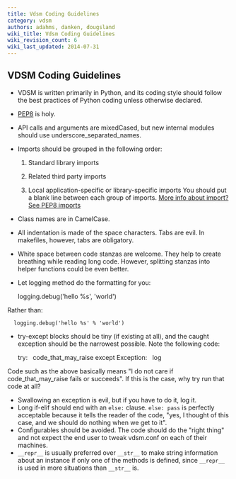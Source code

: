 ```yaml
---
title: Vdsm Coding Guidelines
category: vdsm
authors: adahms, danken, dougsland
wiki_title: Vdsm Coding Guidelines
wiki_revision_count: 6
wiki_last_updated: 2014-07-31
---
```


## VDSM Coding Guidelines

*   VDSM is written primarily in Python, and its coding style should follow the best practices of Python coding unless otherwise declared.
*   [PEP8](http://legacy.python.org/dev/peps/pep-0008/) is holy.
*   API calls and arguments are mixedCased, but new internal modules should use underscore_separated_names.
*   Imports should be grouped in the following order:

    1. Standard library imports

    1. Related third party imports

    1. Local application-specific or library-specific imports You should put a blank line between each group of imports. [More info about import? See PEP8 imports](http://legacy.python.org/dev/peps/pep-0008/#imports)

*   Class names are in CamelCase.
*   All indentation is made of the space characters. Tabs are evil. In makefiles, however, tabs are obligatory.
*   White space between code stanzas are welcome. They help to create breathing while reading long code. However, splitting stanzas into helper functions could be even better.
*   Let logging method do the formatting for you:

      logging.debug('hello %s', 'world')

Rather than:

      logging.debug('hello %s' % 'world')

*   try-except blocks should be tiny (if existing at all), and the caught exception should be the narrowest possible. Note the following code:

      try:
        code_that_may_raise
      except Exception:
        log

Code such as the above basically means "I do not care if code_that_may_raise fails or succeeds". If this is the case, why try run that code at all?

*   Swallowing an exception is evil, but if you have to do it, log it.
*   Long if-elif should end with an `else:` clause. `else: pass` is perfectly acceptable because it tells the reader of the code, "yes, I thought of this case, and we should do nothing when we get to it".
*   Configurables should be avoided. The code should do the "right thing" and not expect the end user to tweak vdsm.conf on each of their machines.
*   `__repr__` is usually preferred over `__str__` to make string information about an instance if only one of the methods is defined, since `__repr__` is used in more situations than `__str__` is.
